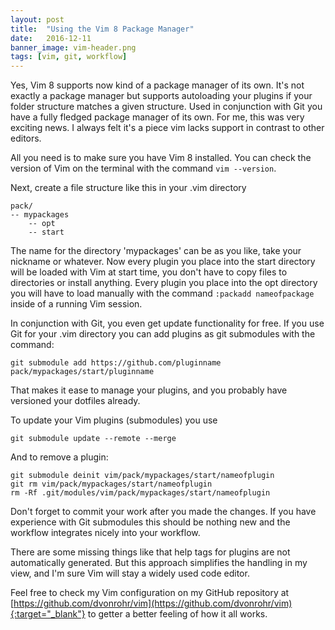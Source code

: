 ```yaml
---
layout: post
title:  "Using the Vim 8 Package Manager"
date:   2016-12-11
banner_image: vim-header.png
tags: [vim, git, workflow]
---
```


Yes, Vim 8 supports now kind of a package manager of its own. It's not exactly a package manager but supports autoloading your plugins if your folder structure matches a given structure. Used in conjunction with Git you have a fully fledged package manager of its own. For me, this was very exciting news. I always felt it's a piece vim lacks support in contrast to other editors.

<!--more-->

All you need is to make sure you have Vim 8 installed. You can check the version of Vim on the terminal with the command ```vim --version```.

Next, create a file structure like this in your .vim directory

```
pack/
-- mypackages
    -- opt
    -- start
```

The name for the directory 'mypackages' can be as you like, take your nickname or whatever. Now every plugin you place into the start directory will be loaded with Vim at start time, you don't have to copy files to directories or install anything. Every plugin you place into the opt directory you will have to load manually with the command ```:packadd nameofpackage``` inside of a running Vim session.

In conjunction with Git, you even get update functionality for free. If you use Git for your .vim directory you can add plugins as git submodules with the command:

```
git submodule add https://github.com/pluginname pack/mypackages/start/pluginname
```

That makes it ease to manage your plugins, and you probably have versioned your dotfiles already.

To update your Vim plugins (submodules) you use

```
git submodule update --remote --merge
```

And to remove a plugin:

```
git submodule deinit vim/pack/mypackages/start/nameofplugin
git rm vim/pack/mypackages/start/nameofplugin
rm -Rf .git/modules/vim/pack/mypackages/start/nameofplugin
```

Don't forget to commit your work after you made the changes. If you have experience with Git submodules this should be nothing new and the workflow integrates nicely into your workflow.

There are some missing things like that help tags for plugins are not automatically generated. But this approach simplifies the handling in my view, and I'm sure Vim will stay a widely used code editor.

Feel free to check my Vim configuration on my GitHub repository at [https://github.com/dvonrohr/vim](https://github.com/dvonrohr/vim){:target="_blank"} to getter a better feeling of how it all works.
